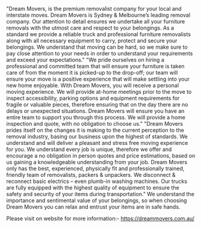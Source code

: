 "Dream Movers, is the premium removalist company for your local and interstate moves.
Dream Movers is Sydney & Melbourne’s leading removal company. Our attention to detail ensures we undertake all your furniture removals with the utmost care and respect to your belongings.
As a standard we provide a reliable truck and professional furniture removalists along with all necessary equipment to carry, protect and secure your belongings. We understand that moving can be hard, so we make sure to pay close attention to your needs in order to understand your requirements and exceed your expectations."
"We pride ourselves on hiring a professional and committed team that will ensure your furniture is taken care of from the moment it is picked-up to the drop-off; our team will ensure your move is a positive experience that will make settling into your new home enjoyable. 
With Dream Movers, you will receive a personal moving experience. 
We will provide at-home meetings prior to the move to inspect accessibility, parking options and equipment requirements for fragile or valuable pieces, therefore ensuring that on the day there are no delays or unexpected situations. 
Dream Movers will ensure you have an entire team to support you through this process. We will provide a home inspection and quote, with no obligation to choose us."
"Dream Movers prides itself on the changes it is making to the current perception to the removal industry, basing our business upon the highest of standards.
We understand and will deliver a pleasant and stress free moving experience for you.
We understand every job is unique, therefore we offer and encourage a no obligation in person quotes and price estimations, based on us gaining a knowledgeable understanding from your job.
Dream Movers only has the best, experienced, physically fit and professionally trained, friendly team of removalists, packers & unpackers.
We disconnect & reconnect basic electrics – even plumb-in washing machines.
Our trucks are fully equipped with the highest quality of equipment to ensure the safety and security of your items during transportation."
We understand the importance and sentimental value of your belongings, so when choosing Dream Movers  you can relax and entrust your items are in safe hands.

Please visit on website for more information:-  https://dreammovers.com.au/

